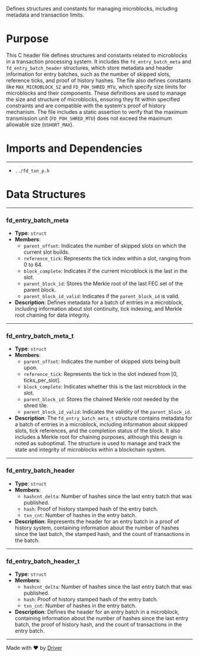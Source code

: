 <!--------------------------------------------------------------------------------->
<!-- IMPORTANT: This file is auto-generated by Driver (https://driver.ai). -------->
<!-- Manual edits may be overwritten on future commits. --------------------------->
<!--------------------------------------------------------------------------------->

Defines structures and constants for managing microblocks, including metadata and transaction limits.

# Purpose
This C header file defines structures and constants related to microblocks in a transaction processing system. It includes the `fd_entry_batch_meta` and `fd_entry_batch_header` structures, which store metadata and header information for entry batches, such as the number of skipped slots, reference ticks, and proof of history hashes. The file also defines constants like `MAX_MICROBLOCK_SZ` and `FD_POH_SHRED_MTU`, which specify size limits for microblocks and their components. These definitions are used to manage the size and structure of microblocks, ensuring they fit within specified constraints and are compatible with the system's proof of history mechanism. The file includes a static assertion to verify that the maximum transmission unit (`FD_POH_SHRED_MTU`) does not exceed the maximum allowable size (`USHORT_MAX`).
# Imports and Dependencies

---
- `../fd_txn_p.h`


# Data Structures

---
### fd\_entry\_batch\_meta
- **Type**: ``struct``
- **Members**:
    - `parent_offset`: Indicates the number of skipped slots on which the current slot builds.
    - `reference_tick`: Represents the tick index within a slot, ranging from 0 to 64.
    - `block_complete`: Indicates if the current microblock is the last in the slot.
    - `parent_block_id`: Stores the Merkle root of the last FEC set of the parent block.
    - `parent_block_id_valid`: Indicates if the `parent_block_id` is valid.
- **Description**: Defines metadata for a batch of entries in a microblock, including information about slot continuity, tick indexing, and Merkle root chaining for data integrity.


---
### fd\_entry\_batch\_meta\_t
- **Type**: ``struct``
- **Members**:
    - ``parent_offset``: Indicates the number of skipped slots being built upon.
    - ``reference_tick``: Represents the tick in the slot indexed from [0, ticks_per_slot].
    - ``block_complete``: Indicates whether this is the last microblock in the slot.
    - ``parent_block_id``: Stores the chained Merkle root needed by the shred tile.
    - ``parent_block_id_valid``: Indicates the validity of the `parent_block_id`.
- **Description**: The `fd_entry_batch_meta_t` structure contains metadata for a batch of entries in a microblock, including information about skipped slots, tick references, and the completion status of the block. It also includes a Merkle root for chaining purposes, although this design is noted as suboptimal. The structure is used to manage and track the state and integrity of microblocks within a blockchain system.


---
### fd\_entry\_batch\_header
- **Type**: ``struct``
- **Members**:
    - ``hashcnt_delta``: Number of hashes since the last entry batch that was published.
    - ``hash``: Proof of history stamped hash of the entry batch.
    - ``txn_cnt``: Number of hashes in the entry batch.
- **Description**: Represents the header for an entry batch in a proof of history system, containing information about the number of hashes since the last batch, the stamped hash, and the count of transactions in the batch.


---
### fd\_entry\_batch\_header\_t
- **Type**: ``struct``
- **Members**:
    - `hashcnt_delta`: Number of hashes since the last entry batch that was published.
    - `hash`: Proof of history stamped hash of the entry batch.
    - `txn_cnt`: Number of hashes in the entry batch.
- **Description**: Defines the header for an entry batch in a microblock, containing information about the number of hashes since the last entry batch, the proof of history hash, and the count of transactions in the entry batch.



---
Made with ❤️ by [Driver](https://www.driver.ai/)